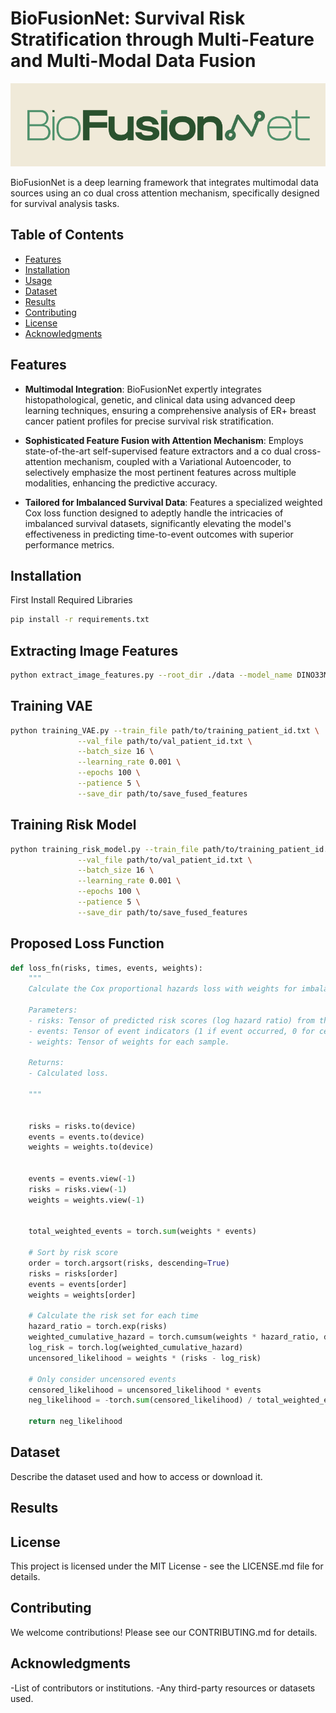 # BioFusionNet: Survival Risk Stratification through Multi-Feature and Multi-Modal Data Fusion

![MAGNet Logo](BioFusionNet.png) <!-- If you have a logo or relevant image -->

BioFusionNet is a deep learning framework that integrates multimodal data sources using an co dual cross attention mechanism, specifically designed for survival analysis tasks.

## Table of Contents

- [Features](#features)
- [Installation](#installation)
- [Usage](#usage)
- [Dataset](#dataset)
- [Results](#results)
- [Contributing](#contributing)
- [License](#license)
- [Acknowledgments](#acknowledgments)

## Features

- **Multimodal Integration**: BioFusionNet expertly integrates histopathological, genetic, and clinical data using advanced deep learning techniques, ensuring a comprehensive analysis of ER+ breast cancer patient profiles for precise survival risk stratification.

- **Sophisticated Feature Fusion with Attention Mechanism**: Employs state-of-the-art self-supervised feature extractors and a co dual cross-attention mechanism, coupled with a Variational Autoencoder, to selectively emphasize the most pertinent features across multiple modalities, enhancing the predictive accuracy.

- **Tailored for Imbalanced Survival Data**: Features a specialized weighted Cox loss function designed to adeptly handle the intricacies of imbalanced survival datasets, significantly elevating the model's effectiveness in predicting time-to-event outcomes with superior performance metrics.

## Installation
First Install Required Libraries
```bash
pip install -r requirements.txt
```
## Extracting Image Features
```bash
python extract_image_features.py --root_dir ./data --model_name DINO33M
```
## Training VAE
```bash
python training_VAE.py --train_file path/to/training_patient_id.txt \
               --val_file path/to/val_patient_id.txt \
               --batch_size 16 \
               --learning_rate 0.001 \
               --epochs 100 \
               --patience 5 \
               --save_dir path/to/save_fused_features

```
## Training Risk Model
```bash
python training_risk_model.py --train_file path/to/training_patient_id.txt \
               --val_file path/to/val_patient_id.txt \
               --batch_size 16 \
               --learning_rate 0.001 \
               --epochs 100 \
               --patience 5 \
               --save_dir path/to/save_fused_features

```


## Proposed Loss Function
```python
def loss_fn(risks, times, events, weights):
    """
    Calculate the Cox proportional hazards loss with weights for imbalance.

    Parameters:
    - risks: Tensor of predicted risk scores (log hazard ratio) from the model.
    - events: Tensor of event indicators (1 if event occurred, 0 for censored).
    - weights: Tensor of weights for each sample.

    Returns:
    - Calculated loss.
    
    """
    

    risks = risks.to(device)
    events = events.to(device)
    weights = weights.to(device)
    
    
    events = events.view(-1)
    risks = risks.view(-1)
    weights = weights.view(-1)
    

    total_weighted_events = torch.sum(weights * events)

    # Sort by risk score
    order = torch.argsort(risks, descending=True)
    risks = risks[order]
    events = events[order]
    weights = weights[order]

    # Calculate the risk set for each time
    hazard_ratio = torch.exp(risks)
    weighted_cumulative_hazard = torch.cumsum(weights * hazard_ratio, dim=0)
    log_risk = torch.log(weighted_cumulative_hazard)
    uncensored_likelihood = weights * (risks - log_risk)

    # Only consider uncensored events
    censored_likelihood = uncensored_likelihood * events
    neg_likelihood = -torch.sum(censored_likelihood) / total_weighted_events

    return neg_likelihood
```

## Dataset
Describe the dataset used and how to access or download it.

## Results

## License
This project is licensed under the MIT License - see the LICENSE.md file for details.


## Contributing
We welcome contributions! Please see our CONTRIBUTING.md for details.


## Acknowledgments

-List of contributors or institutions.
-Any third-party resources or datasets used.
